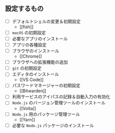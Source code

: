 ## 設定するもの
- [ ] デフォルトシェルの変更＆初期設定
	- [[fish]]
- [ ] `macOS` の初期設定
- [ ] 必要なアプリのインストール
- [ ] アプリの各種設定
- [ ] ブラウザのインストール
	- [[Chrome]]
- [ ] ブラウザへの拡張機能の追加
- [ ] `git` の初期設定
- [ ] エディタのインストール
	- [[VS Code]]
- [ ] パスワードマネージャーの初期設定
	- [[Bitwarden]]
- [ ] 利用サービスのアイパスの記録＆自動入力の有効化
- [ ] `Node.js` のバージョン管理ツールのインストール
	- [[Volta]]
- [ ] `Node.js` 用のパッケージ管理ツール
	- [[Yarn]]
- [ ] 必要な `Node.js` パッケージのインストール
